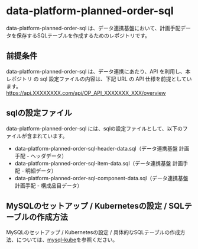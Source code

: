 # data-platform-planned-order-sql 
data-platform-planned-order-sql は、データ連携基盤において、計画手配データを保存するSQLテーブルを作成するためのレポジトリです。   

## 前提条件  
data-platform-planned-order-sql  は、データ連携にあたり、API を利用し、本レポジトリ の sql 設定ファイルの内容は、下記 URL の API 仕様を前提としています。  
https://api.XXXXXXXX.com/api/OP_API_XXXXXXX_XXX/overview 

## sqlの設定ファイル

data-platform-planned-order-sql には、sqlの設定ファイルとして、以下のファイルが含まれています。    

* data-platform-planned-order-sql-header-data.sql（データ連携基盤 計画手配 - ヘッダデータ）
* data-platform-planned-order-sql-item-data.sql（データ連携基盤 計画手配 - 明細データ）
* data-platform-planned-order-sql-component-data.sql（データ連携基盤 計画手配 - 構成品目データ）

## MySQLのセットアップ / Kubernetesの設定 / SQLテーブルの作成方法

MySQLのセットアップ / Kubernetesの設定 / 具体的なSQLテーブルの作成方法、については、[mysql-kube](https://github.com/latonaio/mysql-kube)を参照ください。
